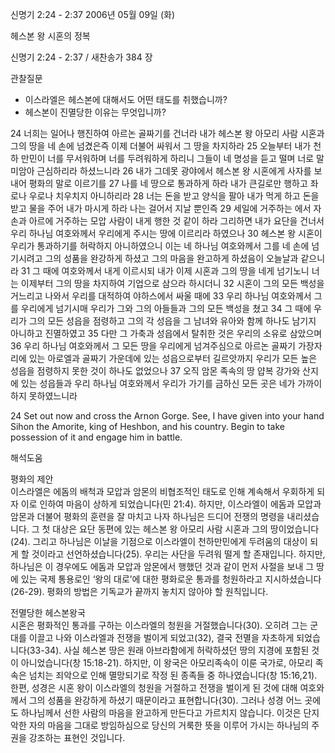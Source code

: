 신명기 2:24 - 2:37 
2006년 05월 09일 (화)

헤스본 왕 시혼의 정복



신명기 2:24 - 2:37 / 새찬송가 384 장


관찰질문
- 이스라엘은 헤스본에 대해서도 어떤 태도를 취했습니까?
- 헤스본이 진멸당한 이유는 무엇입니까?

24 너희는 일어나 행진하여 아르논 골짜기를 건너라 내가 헤스본 왕 아모리 사람 시혼과 그의 땅을 네 손에 넘겼은즉 이제 더불어 싸워서 그 땅을 차지하라 25 오늘부터 내가 천하 만민이 너를 무서워하며 너를 두려워하게 하리니 그들이 네 명성을 듣고 떨며 너로 말미암아 근심하리라 하셨느니라 26 내가 그데못 광야에서 헤스본 왕 시혼에게 사자를 보내어 평화의 말로 이르기를 27 나를 네 땅으로 통과하게 하라 내가 큰길로만 행하고 좌로나 우로나 치우치지 아니하리라 28 너는 돈을 받고 양식을 팔아 내가 먹게 하고 돈을 받고 물을 주어 내가 마시게 하라 나는 걸어서 지날 뿐인즉 29 세일에 거주하는 에서 자손과 아르에 거주하는 모압 사람이 내게 행한 것 같이 하라 그리하면 내가 요단을 건너서 우리 하나님 여호와께서 우리에게 주시는 땅에 이르리라 하였으나 30 헤스본 왕 시혼이 우리가 통과하기를 허락하지 아니하였으니 이는 네 하나님 여호와께서 그를 네 손에 넘기시려고 그의 성품을 완강하게 하셨고 그의 마음을 완고하게 하셨음이 오늘날과 같으니라 31 그 때에 여호와께서 내게 이르시되 내가 이제 시혼과 그의 땅을 네게 넘기노니 너는 이제부터 그의 땅을 차지하여 기업으로 삼으라 하시더니 32 시혼이 그의 모든 백성을 거느리고 나와서 우리를 대적하여 야하스에서 싸울 때에 33 우리 하나님 여호와께서 그를 우리에게 넘기시매 우리가 그와 그의 아들들과 그의 모든 백성을 쳤고 34 그 때에 우리가 그의 모든 성읍을 점령하고 그의 각 성읍을 그 남녀와 유아와 함께 하나도 남기지 아니하고 진멸하였고 35 다만 그 가축과 성읍에서 탈취한 것은 우리의 소유로 삼았으며 36 우리 하나님 여호와께서 그 모든 땅을 우리에게 넘겨주심으로 아르논 골짜기 가장자리에 있는 아로엘과 골짜기 가운데에 있는 성읍으로부터 길르앗까지 우리가 모든 높은 성읍을 점령하지 못한 것이 하나도 없었으나 37 오직 암몬 족속의 땅 얍복 강가와 산지에 있는 성읍들과 우리 하나님 여호와께서 우리가 가기를 금하신 모든 곳은 네가 가까이하지 못하였느니라 

24 Set out now and cross the Arnon Gorge. See, I have given into your hand Sihon the Amorite, king of Heshbon, and his country. Begin to take possession of it and engage him in battle.

해석도움





평화의 제안  
이스라엘은 에돔의 배척과 모압과 암몬의 비협조적인 태도로 인해 계속해서 우회하게 되자 이로 인하여 마음이 상하게 되었습니다(민 21:4). 하지만, 이스라엘이 에돔과 모압과 암몬과 더불어 평화의 훈련을 잘 마치고 나자 하나님은 드디어 전쟁의 명령을 내리셨습니다. 그 첫 대상은 요단 동편에 있는 헤스본 왕 아모리 사람 시혼과 그의 땅이었습니다(24). 그리고 하나님은 이날을 기점으로 이스라엘이 천하만민에게 두려움의 대상이 되게 할 것이라고 선언하셨습니다(25). 우리는 사단을 두려워 떨게 할 존재입니다. 하지만, 하나님은 이 경우에도 에돔과 모압과 암몬에서 행했던 것과 같이 먼저 사절을 보내 그 땅에 있는 국제 통용로인 ‘왕의 대로’에 대한 평화로운 통과를 청원하라고 지시하셨습니다(26-29). 평화의 방법은 기독교가 끝까지 놓치지 않아야 할 원칙입니다.    

전멸당한 헤스본왕국  
시혼은 평화적인 통과를 구하는 이스라엘의 청원을 거절했습니다(30). 오히려 그는 군대를 이끌고 나와 이스라엘과 전쟁을 벌이게 되었고(32), 결국 전멸을 자초하게 되었습니다(33-34). 사실 헤스본 땅은 원래 아브라함에게 허락하셨던 땅의 지경에 포함된 것이 아니었습니다(창 15:18-21). 하지만, 이 왕국은 아모리족속이 이룬 국가로,  아모리 족속은 넘치는 죄악으로 인해 멸망되기로 작정 된 종족들 중 하나였습니다(창 15:16,21). 한편, 성경은 시혼 왕이 이스라엘의 청원을 거절하고 전쟁을 벌이게 된 것에 대해 여호와께서 그의 성품을 완강하게 하셨기 때문이라고 표현합니다(30). 그러나 성경 어느 곳에도 하나님께서 선한 사람의 마음을 완고하게 만든다고 가르치지 않습니다. 이것은 단지 악한 자의 마음을 그대로 방임하심으로 당신의 거룩한 뜻을 이루어 가시는 하나님의 주권을 강조하는 표현인 것입니다.